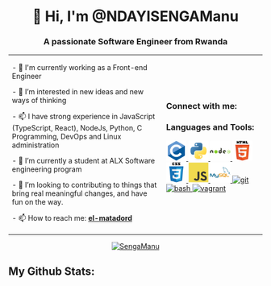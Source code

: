 <!---
My Passion wakes me up!
--->

<!--![MasterHead](https://blog.bit.ai/wp-content/uploads/2018/09/How-to-Embed-GitHub-Gists-in-Your-Documents-Blog-Banner.png)-->
<!--![NDAYISENGA_banner](https://user-images.githubusercontent.com/99369085/189547193-992ed153-38b7-4814-8cba-4054cdb382ea.png)-->
<h1 align="center">👋 Hi, I'm @NDAYISENGAManu</h1>
<h3 align="center">A passionate Software Engineer from Rwanda</h3>

<table>
  <tr>
    <td>
      <p>- 🔭 I'm currently working as a Front-end Engineer</p>
      <p>- 👀 I’m interested in new ideas and new ways of thinking</p>
      <p>- 📫 I have strong experience in JavaScript (TypeScript, React), NodeJs, Python, C Programming, DevOps and Linux administration </p>
      <p>- 🌱 I’m currently a student at ALX Software engineering program</p>
      <p>- 💞️ I’m looking to contributing to things that bring real meaningful changes, and have fun on the way.</p>
<!--       <p>- 📫 I'm currently working in <b>BK Techouse Ltd</b> in Kigali City.</p> -->
      <p>- 📫 How to reach me: <b><a href=mailto:webmasterio2015@gmail.com alt=email target="_blank">el-matadord</a></p>
      <!---<p>- ⚡ Fun fact: <b>I'm a graduate in Applied Computer science from University of Rwanda</b></p>--->
    </td>
    <td>
      <h3 align="left">Connect with me:</h3>
      <!---<p align="left">
        <a href="https://www.linkedin.com/in/ndayisenga-emmanuel-565409106" target="blank"><img align="center" src="https://raw.githubusercontent.com/NDAYISENGAManu/github-profile-readme-generator/master/src/images/icons/Social/linked-in-alt.svg" alt="NDAYISENGAManu" height="30" width="40" /></a>
        <a href="https://twitter.com/SengaManu" target="blank"><img align="center" src="https://raw.githubusercontent.com/NDAYISENGAManu/github-profile-readme-generator/master/src/images/icons/Social/twitter.svg" alt="NdayisengaManu" height="30" width="40" /></a>
      </p>---->
      <h3 align="left">Languages and Tools:</h3>
      <p align="left"> 
      <a href="https://www.cprogramming.com/" target="_blank" rel="noreferrer"> <img src="https://raw.githubusercontent.com/devicons/devicon/master/icons/c/c-original.svg" alt="c" width="40" height="40"/> </a>
      <a href="https://www.python.org" target="_blank" rel="noreferrer"> <img src="https://raw.githubusercontent.com/devicons/devicon/master/icons/python/python-original.svg" alt="python" width="40" height="40"/> </a> 
      <a href="https://nodejs.org" target="_blank" rel="noreferrer"> <img src="https://raw.githubusercontent.com/devicons/devicon/master/icons/nodejs/nodejs-original-wordmark.svg" alt="nodejs" width="40" height="40"/> </a> 
      <a href="https://www.w3.org/html/" target="_blank" rel="noreferrer"> <img src="https://raw.githubusercontent.com/devicons/devicon/master/icons/html5/html5-original-wordmark.svg" alt="html5" width="40" height="40"/> </a> 
      <a href="https://www.w3schools.com/css/" target="_blank" rel="noreferrer"> <img src="https://raw.githubusercontent.com/devicons/devicon/master/icons/css3/css3-original-wordmark.svg" alt="css3" width="40" height="40"/> </a> 
      <a href="https://developer.mozilla.org/en-US/docs/Web/JavaScript" target="_blank" rel="noreferrer"> <img src="https://raw.githubusercontent.com/devicons/devicon/master/icons/javascript/javascript-original.svg" alt="javascript" width="40" height="40"/> </a> 
      <a href="https://www.mysql.com/" target="_blank" rel="noreferrer"> <img src="https://raw.githubusercontent.com/devicons/devicon/master/icons/mysql/mysql-original-wordmark.svg" alt="mysql" width="40" height="40"/> </a> 
      <a href="https://git-scm.com/" target="_blank" rel="noreferrer"> <img src="https://www.vectorlogo.zone/logos/git-scm/git-scm-icon.svg" alt="git" width="40" height="40"/> </a>
      <a href="https://www.gnu.org/software/bash/" target="_blank" rel="noreferrer"> <img src="https://www.vectorlogo.zone/logos/gnu_bash/gnu_bash-icon.svg" alt="bash" width="40" height="40"/> </a>  
      <a href="https://www.vagrantup.com/" target="_blank" rel="noreferrer"> <img src="https://www.vectorlogo.zone/logos/vagrantup/vagrantup-icon.svg" alt="vagrant" width="40" height="40"/> </a> 
      </p>    
    </td>
  </tr>
</table>

<p align="center"> <a href="https://twitter.com/SengaManu" target="_blank"><img src="https://img.shields.io/twitter/follow/SengaManu?logo=twitter&style=for-the-badge" alt="SengaManu" /></a> </p>

## My Github Stats:

<!----<table>
  <tr>
    <td>
       <a href="https://github.com/NDAYISENGAManu"><img alt="NDAYISENGA Manu's Github Stats" src="https://github-readme-stats.vercel.app/api?username=NDAYISENGAManu&show_icons=true&count_private=true&theme=react&hide_border=true&bg_color=1d2a3a" /></a>
    </td>
    <td>
       <a href="http://www.github.com/NDAYISENGAManu"><img src="https://github-readme-streak-stats.herokuapp.com/?user=NDAYISENGAManu&stroke=ffffff&background=1d2a3a&ring=5BCDEC&fire=5BCDEC&currStreakNum=ffffff&currStreakLabel=5BCDEC&sideNums=ffffff&sideLabels=ffffff&dates=ffffff&hide_border=true" /></a>
    </td>
    <td>
      <a href="https://github.com/NDAYISENGAManu"><img alt="NDAYISENGAManu's Top Languages" src="https://github-readme-stats.vercel.app/api/top-langs/?username=NDAYISENGAManu&langs_count=6&count_private=true&layout=compact&theme=react&hide_border=true&bg_color=1d2a3a"/></a>
    </td>
  </tr>
</table>---->

<!-- ![GitHub Activity Graph](https://activity-graph.herokuapp.com/graph?username=Aysuarex&bg_color=1d2a3a&color=5BCDEC&line=5BCDEC&point=FFFFFF&hide_border=true) -->

<!-----<p align="right"> <img src="https://media.giphy.com/media/WUlplcMpOCEmTGBtBW/giphy.gif" width="30"><img src="https://komarev.com/ghpvc/?username=aysuarex&label=Profile%20views&color=0e75b6&style=flat" alt="aysuarex" /> </p>---->

<!--
<p><img align="left" src="https://github-readme-stats.vercel.app/api/top-langs?username=aysuarex&show_icons=true&locale=en&layout=compact" alt="aysuarex" /></p>
<p>&nbsp;<img align="center" src="https://github-readme-stats.vercel.app/api?username=aysuarex&show_icons=true&locale=en" alt="aysuarex" /></p>
<p><img align="center" src="https://github-readme-streak-stats.herokuapp.com/?user=aysuarex&" alt="aysuarex" /></p>
-->

<!--<p align="left"> <a href="https://github.com/ryo-ma/github-profile-trophy"><img src="https://github-profile-trophy.vercel.app/?username=aysuarex" alt="aysuarex" /></a> </p>-->
